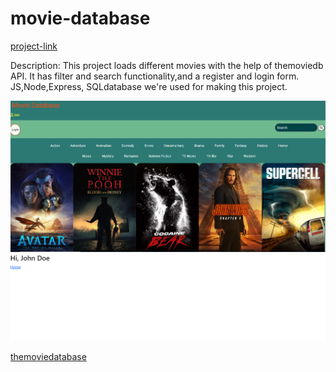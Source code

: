 # movie-database
[project-link](https://project-movie-database.onrender.com)

Description:
This project loads different movies with the help of themoviedb API.
It has filter and search functionality,and a register and login form.
JS,Node,Express, SQLdatabase we're used for making this project. 


![img](https://github.com/AtanasoaieD/movie-database/blob/main/mdb1.png)
![img](https://github.com/AtanasoaieD/movie-database/blob/main/registerform.png)


[themoviedatabase](https://www.themoviedb.org/)


